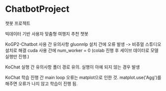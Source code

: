 # ChatbotProject
챗봇 프로젝트

빅데이터 기반 사용자 맞춤형 여행지 추천 챗봇 


KoGP2-Chatbot 사용 간 유의사항
gluonnlp 설치 간에 오류 발생 -> 비쥬얼 스튜디오 설치로 해결
cuda 사용 간에 num_worker = 0 (colab 진행 후 세이브 데이터로 모델 실행만 진행.)

KoChat 실행 간 유의사항
폴더 경로 유의. 실행이 아예 되지 않는 경우 발생


KoChat 학습 진행 간 main loop 오류는 matplot으로 인한 것.
matplot.use('Agg')를 해주면 오류가 나지 않고 학습이 진행 됨.
